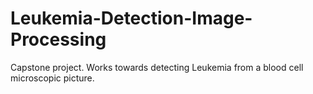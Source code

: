 # Leukemia-Detection-Image-Processing
Capstone project. Works towards detecting Leukemia from a blood cell microscopic picture.
